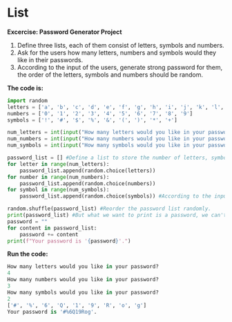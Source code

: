 # List
**Excercise: Password Generator Project**  
1. Define three lists, each of them consist of letters, symbols and numbers.
2. Ask for the users how many letters, numbers and symbols would they like in their passwords.
3. According to the input of the users, generate strong password for them, the order of the letters, symbols and numbers should be random.

**The code is:**

```py
import random
letters = ['a', 'b', 'c', 'd', 'e', 'f', 'g', 'h', 'i', 'j', 'k', 'l', 'm', 'n', 'o', 'p', 'q', 'r', 's', 't', 'u', 'v', 'w', 'x', 'y', 'z', 'A', 'B', 'C', 'D', 'E', 'F', 'G', 'H', 'I', 'J', 'K', 'L', 'M', 'N', 'O', 'P', 'Q', 'R', 'S', 'T', 'U', 'V', 'W', 'X', 'Y', 'Z']
numbers = ['0', '1', '2', '3', '4', '5', '6', '7', '8', '9']
symbols = ['!', '#', '$', '%', '&', '(', ')', '*', '+']

num_letters = int(input("How many letters would you like in your password?\n"))
num_numbers = int(input("How many numbers would you like in your password?\n"))
num_symbols = int(input("How many symbols would you like in your password?\n")) #The type of the input is a string, so we need to convert it to an integer.

password_list = [] #Define a list to store the number of letters, symbols and numbers the users want.
for letter in range(num_letters):
    password_list.append(random.choice(letters))
for number in range(num_numbers):
    password_list.append(random.choice(numbers))
for symbol in range(num_symbols):
    password_list.append(random.choice(symbols)) #According to the input expected numbers of letters, numbers and symbols in password, using the "random.choice" function to select elements in the givin lists randomly, and using the "append" function to add them in the password list.

random.shuffle(password_list) #Reorder the password list randomly.
print(password_list) #But what we want to print is a password, we can't just print a list form, so we should define a new variable to store the actual password.
password = ""
for content in password_list:
    password += content
print(f"Your password is '{password}'.")
```
**Run the code:**

```py
How many letters would you like in your password?
4
How many numbers would you like in your password?
3
How many symbols would you like in your password?
2
['#', '%', '6', 'Q', '1', '9', 'R', 'o', 'g']
Your password is '#%6Q19Rog'.
```

